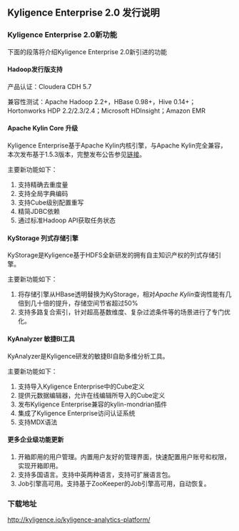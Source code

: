 ## Kyligence Enterprise 2.0 发行说明

### Kyligence Enterprise 2.0新功能

下面的段落将介绍Kyligence Enterprise 2.0新引进的功能

#### Hadoop发行版支持

产品认证：Cloudera CDH 5.7

兼容性测试：Apache Hadoop 2.2+，HBase 0.98+，Hive 0.14+；Hortonworks HDP 2.2/2.3/2.4；Microsoft HDInsight；Amazon EMR

#### Apache Kylin Core 升级

Kyligence Enterprise基于Apache Kylin内核引擎，与Apache Kylin完全兼容，本次发布基于1.5.3版本，完整发布公告参见[链接](http://kylin.apache.org/docs15/release_notes.html)。

主要新功能如下：

1. 支持精确去重度量
2. 支持全局字典编码
3. 支持Cube级别配置重写
4. 精简JDBC依赖
5. 通过标准Hadoop API获取任务状态

#### KyStorage 列式存储引擎

KyStorage是Kyligence基于HDFS全新研发的拥有自主知识产权的列式存储引擎。

主要新功能如下：

1. 将存储引擎从HBase透明替换为KyStorage，相对*Apache Kylin*查询性能有几倍到几十倍的提升，存储空间节省超过50%
2. 支持多路复合索引，针对超高基数维度、复杂过滤条件等的场景进行了专门优化。

#### KyAnalyzer 敏捷BI工具

KyAnalyzer是Kyligence研发的敏捷BI自助多维分析工具。

主要新功能如下：

1. 支持导入Kyligence Enterprise中的Cube定义
2. 提供元数据编辑器，允许在线编辑所导入的Cube定义
3. 发布Kyligence Enterprise兼容的kylin-mondrian插件
4. 集成了Kyligence Enterprise访问认证系统
5. 支持MDX语法

#### 更多企业级功能更新

1. 开箱即用的用户管理。内置用户友好的管理界面，快速配置用户账号和权限，实现开箱即用。
2. 支持多国语言。支持中英两种语言，支持可扩展语言包。
3. Job引擎高可用。支持基于ZooKeeper的Job引擎高可用，自动恢复。


### 下载地址

http://kyligence.io/kyligence-analytics-platform/
